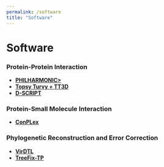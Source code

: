 ```yaml
---
permalink: /software
title: "Software"
---
```


# Software

### Protein-Protein Interaction
- <a href="https://github.com/samsledje/philharmonic/" target="_blank"><b>PHILHARMONIC></b></a>
- <a href="https://cb.csail.mit.edu/cb/topsyturvy/" target="_blank"><b>Topsy Turvy + TT3D</b></a>
- <a href="https://cb.csail.mit.edu/cb/dscript/" target="_blank"><b>D-SCRIPT</b></a>

### Protein-Small Molecule Interaction
- <a href="https://github.com/samsledje/ConPLex" target="_blank"><b>ConPLex</b></a>

### Phylogenetic Reconstruction and Error Correction
- <a href="https://github.com/suz11001/virDTL" target="_blank"><b>VirDTL</b></a>
- <a href="https://github.com/samsledje/TreeFix-TP" target="_blank"><b>TreeFix-TP</b></a>